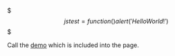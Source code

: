 <!-- internal -->


$$$ js
test = function() { alert('Hello World!')}
$$$

Call the [demo](#) which is included into the page.
<!-- {onclick="test()"} -->
